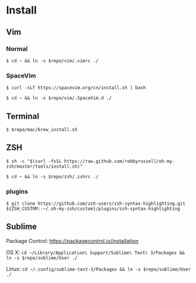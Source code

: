 # Install

## Vim

### Normal
`$ cd ~ && ln -s $repo/vim/.vimrc ./`

### SpaceVim
`$ curl -sLf https://spacevim.org/cn/install.sh | bash`

`$ cd ~ && ln -s $repo/vim/.SpaceVim.d ./`

## Terminal
`$ $repo/mac/brew_install.sh`

## ZSH
`$ sh -c "$(curl -fsSL https://raw.github.com/robbyrussell/oh-my-zsh/master/tools/install.sh)"`

`$ cd ~ && ln -s $repo/zsh/.zshrc ./`

### plugins
`$ git clone https://github.com/zsh-users/zsh-syntax-highlighting.git ${ZSH_CUSTOM:-~/.oh-my-zsh/custom}/plugins/zsh-syntax-highlighting`

## Sublime
Package Control: https://packagecontrol.io/installation

OS X: `cd ~/Library/Application\ Support/Sublime\ Text\ 3/Packages && ln -s $repo/sublime/User ./`

Linux: `cd ~/.config/sublime-text-3/Packages && ln -s $repo/sublime/User ./`
